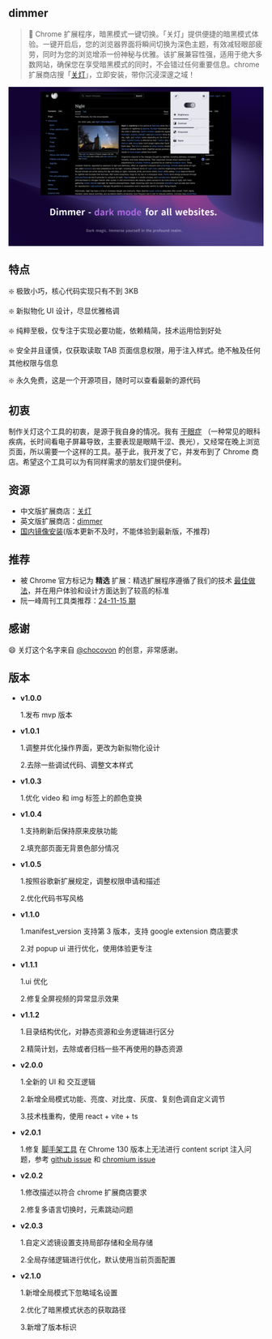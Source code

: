 ## dimmer

> 👋 Chrome 扩展程序，暗黑模式一键切换。「关灯」提供便捷的暗黑模式体验。一键开启后，您的浏览器界面将瞬间切换为深色主题，有效减轻眼部疲劳，同时为您的浏览增添一份神秘与优雅。该扩展兼容性强，适用于绝大多数网站，确保您在享受暗黑模式的同时，不会错过任何重要信息。chrome 扩展商店搜「[关灯](https://chromewebstore.google.com/detail/lights-off%E5%85%B3%E7%81%AF/dnidbhhpcjgffjophhebfelbcnonoclh)」，立即安装，带你沉浸深邃之域！

<div style='display: flex;align-items: center;justify-content: center;'><img width='800px' src='./readme/imgs/intro.jpg' style='border: 1px solid transparent;' alt='example'/></div>

## 特点

❇️ 极致小巧，核心代码实现只有不到 3KB <br/>

❇️ 新拟物化 UI 设计，尽显优雅格调<br/>

❇️ 纯粹至极，仅专注于实现必要功能，依赖精简，技术运用恰到好处 <br/>

❇️ 安全并且谨慎，仅获取读取 TAB 页面信息权限，用于注入样式。绝不触及任何其他权限与信息 <br/>

❇️ 永久免费，这是一个开源项目，随时可以查看最新的源代码 <br/>

## 初衷

制作关灯这个工具的初衷，是源于我自身的情况。我有 [干眼症](https://zh.wikipedia.org/wiki/%E4%B9%BE%E7%9C%BC%E7%97%87) （一种常见的眼科疾病，长时间看电子屏幕导致，主要表现是眼睛干涩、畏光），又经常在晚上浏览页面，所以需要一个这样的工具。基于此，我开发了它，并发布到了 Chrome 商店。希望这个工具可以为有同样需求的朋友们提供便利。<br/>

## 资源

- 中文版扩展商店：[关灯](https://chromewebstore.google.com/detail/%E5%85%B3%E7%81%AF/dnidbhhpcjgffjophhebfelbcnonoclh?hl=zh)
- 英文版扩展商店：[dimmer](https://chromewebstore.google.com/detail/%E5%85%B3%E7%81%AF/dnidbhhpcjgffjophhebfelbcnonoclh?hl=en)
- [国内镜像安装](https://www.ilovechrome.com/extension/dnidbhhpcjgffjophhebfelbcnonoclh)(版本更新不及时，不能体验到最新版，不推荐)

## 推荐

- 被 Chrome 官方标记为 **精选** 扩展：精选扩展程序遵循了我们的技术 [最佳做法](https://developer.chrome.com/docs/webstore/best-practices?hl=zh-cn)，并在用户体验和设计方面达到了较高的标准
- 阮一峰周刊工具类推荐：[24-11-15 期](https://www.ruanyifeng.com/blog/2024/11/weekly-issue-325.html)

## 感谢

😄 关灯这个名字来自 [@chocovon](https://github.com/chocovon) 的创意，非常感谢。

## 版本

- **v1.0.0**

  1.发布 mvp 版本

- **v1.0.1**

  1.调整并优化操作界面，更改为新拟物化设计

  2.去除一些调试代码、调整文本样式

- **v1.0.3**

  1.优化 video 和 img 标签上的颜色变换

- **v1.0.4**

  1.支持刷新后保持原来皮肤功能

  2.填充部页面无背景色部分情况

- **v1.0.5**

  1.按照谷歌新扩展规定，调整权限申请和描述

  2.优化代码书写风格

- **v1.1.0**

  1.manifest_version 支持第 3 版本，支持 google extension 商店要求

  2.对 popup ui 进行优化，使用体验更专注

- **v1.1.1**

  1.ui 优化

  2.修复全屏视频的异常显示效果

- **v1.1.2**

  1.目录结构优化，对静态资源和业务逻辑进行区分

  2.精简计划，去除或者归档一些不再使用的静态资源

- **v2.0.0**

  1.全新的 UI 和 交互逻辑

  2.新增全局模式功能、亮度、对比度、灰度、复刻色调自定义调节

  3.技术栈重构，使用 react + vite + ts

- **v2.0.1**

  1.修复 [脚手架工具](https://github.com/guocaoyi/create-chrome-ext) 在 Chrome 130 版本上无法进行 content script 注入问题，参考 [github issue](https://github.com/crxjs/chrome-extension-tools/issues/918) 和 [chromium issue](https://issues.chromium.org/issues/363027634?pli=1)

- **v2.0.2**

  1.修改描述以符合 chrome 扩展商店要求

  2.修复多语言切换时，元素跳动问题

- **v2.0.3**

  1.自定义滤镜设置支持局部存储和全局存储

  2.全局存储逻辑进行优化，默认使用当前页面配置

- **v2.1.0**

  1.新增全局模式下忽略域名设置

  2.优化了暗黑模式状态的获取路径

  3.新增了版本标识
